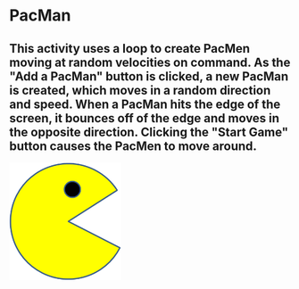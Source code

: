 # PacMan
##  This activity uses a loop to create PacMen moving at random velocities on command. As the "Add a PacMan" button is clicked, a new PacMan is created, which moves in a random direction and speed. When a PacMan hits the edge of the screen, it bounces off of the edge and moves in the opposite direction. Clicking the "Start Game" button causes the PacMen to move around.
<img src= "PacMan1.png" width='200'/>
